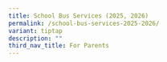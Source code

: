 ```yaml
---
title: School Bus Services (2025, 2026)
permalink: /school-bus-services-2025-2026/
variant: tiptap
description: ""
third_nav_title: For Parents
---
```

